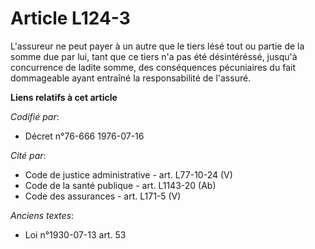 # Article L124-3

L'assureur ne peut payer à un autre que le tiers lésé tout ou partie de la somme due par lui, tant que ce tiers n'a pas été
désintéréssé, jusqu'à concurrence de ladite somme, des conséquences pécuniaires du fait dommageable ayant entraîné la
responsabilité de l'assuré.

**Liens relatifs à cet article**

_Codifié par_:

  - Décret n°76-666 1976-07-16

_Cité par_:

  - Code de justice administrative - art. L77-10-24 (V)
  - Code de la santé publique - art. L1143-20 (Ab)
  - Code des assurances - art. L171-5 (V)

_Anciens textes_:

  - Loi n°1930-07-13 art. 53
